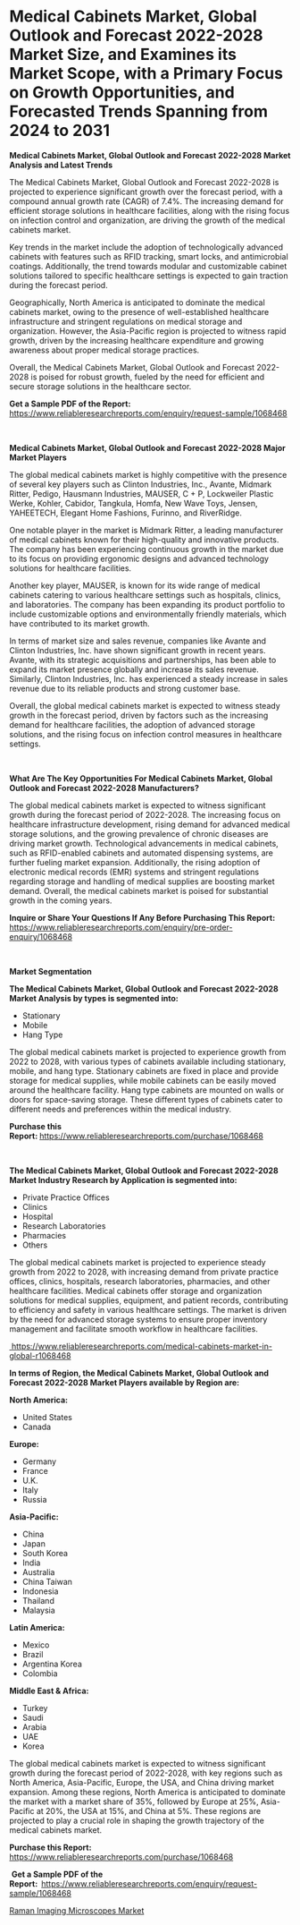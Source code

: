 <p><h1>Medical Cabinets Market, Global Outlook and Forecast 2022-2028 Market Size, and Examines its Market Scope, with a Primary Focus on Growth Opportunities, and Forecasted Trends Spanning from 2024 to 2031</h1></p><p><strong>Medical Cabinets Market, Global Outlook and Forecast 2022-2028 Market Analysis and Latest Trends</strong></p>
<p><p>The Medical Cabinets Market, Global Outlook and Forecast 2022-2028 is projected to experience significant growth over the forecast period, with a compound annual growth rate (CAGR) of 7.4%. The increasing demand for efficient storage solutions in healthcare facilities, along with the rising focus on infection control and organization, are driving the growth of the medical cabinets market.</p><p>Key trends in the market include the adoption of technologically advanced cabinets with features such as RFID tracking, smart locks, and antimicrobial coatings. Additionally, the trend towards modular and customizable cabinet solutions tailored to specific healthcare settings is expected to gain traction during the forecast period.</p><p>Geographically, North America is anticipated to dominate the medical cabinets market, owing to the presence of well-established healthcare infrastructure and stringent regulations on medical storage and organization. However, the Asia-Pacific region is projected to witness rapid growth, driven by the increasing healthcare expenditure and growing awareness about proper medical storage practices.</p><p>Overall, the Medical Cabinets Market, Global Outlook and Forecast 2022-2028 is poised for robust growth, fueled by the need for efficient and secure storage solutions in the healthcare sector.</p></p>
<p><strong>Get a Sample PDF of the Report:&nbsp;</strong> <a href="https://www.reliableresearchreports.com/enquiry/request-sample/1068468">https://www.reliableresearchreports.com/enquiry/request-sample/1068468</a></p>
<p>&nbsp;</p>
<p><strong>Medical Cabinets Market, Global Outlook and Forecast 2022-2028 Major Market Players</strong></p>
<p><p>The global medical cabinets market is highly competitive with the presence of several key players such as Clinton Industries, Inc., Avante, Midmark Ritter, Pedigo, Hausmann Industries, MAUSER, C + P, Lockweiler Plastic Werke, Kohler, Cabidor, Tangkula, Homfa, New Wave Toys, Jensen, YAHEETECH, Elegant Home Fashions, Furinno, and RiverRidge.</p><p>One notable player in the market is Midmark Ritter, a leading manufacturer of medical cabinets known for their high-quality and innovative products. The company has been experiencing continuous growth in the market due to its focus on providing ergonomic designs and advanced technology solutions for healthcare facilities.</p><p>Another key player, MAUSER, is known for its wide range of medical cabinets catering to various healthcare settings such as hospitals, clinics, and laboratories. The company has been expanding its product portfolio to include customizable options and environmentally friendly materials, which have contributed to its market growth.</p><p>In terms of market size and sales revenue, companies like Avante and Clinton Industries, Inc. have shown significant growth in recent years. Avante, with its strategic acquisitions and partnerships, has been able to expand its market presence globally and increase its sales revenue. Similarly, Clinton Industries, Inc. has experienced a steady increase in sales revenue due to its reliable products and strong customer base.</p><p>Overall, the global medical cabinets market is expected to witness steady growth in the forecast period, driven by factors such as the increasing demand for healthcare facilities, the adoption of advanced storage solutions, and the rising focus on infection control measures in healthcare settings.</p></p>
<p>&nbsp;</p>
<p><strong>What Are The Key Opportunities For Medical Cabinets Market, Global Outlook and Forecast 2022-2028 Manufacturers?</strong></p>
<p><p>The global medical cabinets market is expected to witness significant growth during the forecast period of 2022-2028. The increasing focus on healthcare infrastructure development, rising demand for advanced medical storage solutions, and the growing prevalence of chronic diseases are driving market growth. Technological advancements in medical cabinets, such as RFID-enabled cabinets and automated dispensing systems, are further fueling market expansion. Additionally, the rising adoption of electronic medical records (EMR) systems and stringent regulations regarding storage and handling of medical supplies are boosting market demand. Overall, the medical cabinets market is poised for substantial growth in the coming years.</p></p>
<p><strong>Inquire or Share Your Questions If Any Before Purchasing This Report:</strong> <a href="https://www.reliableresearchreports.com/enquiry/pre-order-enquiry/1068468">https://www.reliableresearchreports.com/enquiry/pre-order-enquiry/1068468</a></p>
<p>&nbsp;</p>
<p><strong>Market Segmentation</strong></p>
<p><strong>The Medical Cabinets Market, Global Outlook and Forecast 2022-2028 Market Analysis by types is segmented into:</strong></p>
<p><ul><li>Stationary</li><li>Mobile</li><li>Hang Type</li></ul></p>
<p><p>The global medical cabinets market is projected to experience growth from 2022 to 2028, with various types of cabinets available including stationary, mobile, and hang type. Stationary cabinets are fixed in place and provide storage for medical supplies, while mobile cabinets can be easily moved around the healthcare facility. Hang type cabinets are mounted on walls or doors for space-saving storage. These different types of cabinets cater to different needs and preferences within the medical industry.</p></p>
<p><strong>Purchase this Report:&nbsp;</strong><a href="https://www.reliableresearchreports.com/purchase/1068468">https://www.reliableresearchreports.com/purchase/1068468</a></p>
<p>&nbsp;</p>
<p><strong>The Medical Cabinets Market, Global Outlook and Forecast 2022-2028 Market Industry Research by Application is segmented into:</strong></p>
<p><ul><li>Private Practice Offices</li><li>Clinics</li><li>Hospital</li><li>Research Laboratories</li><li>Pharmacies</li><li>Others</li></ul></p>
<p><p>The global medical cabinets market is projected to experience steady growth from 2022 to 2028, with increasing demand from private practice offices, clinics, hospitals, research laboratories, pharmacies, and other healthcare facilities. Medical cabinets offer storage and organization solutions for medical supplies, equipment, and patient records, contributing to efficiency and safety in various healthcare settings. The market is driven by the need for advanced storage systems to ensure proper inventory management and facilitate smooth workflow in healthcare facilities.</p></p>
<p><a href="https://www.reliableresearchreports.com/medical-cabinets-market-in-global-r1068468">&nbsp;https://www.reliableresearchreports.com/medical-cabinets-market-in-global-r1068468</a></p>
<p><strong>In terms of Region, the Medical Cabinets Market, Global Outlook and Forecast 2022-2028 Market Players available by Region are:</strong></p>
<p>
    <p> <strong> North America: </strong>
        <ul>
            <li>United States</li>
            <li>Canada</li>
        </ul>
        </p> 
    <p> <strong> Europe: </strong>
        <ul>
            <li>Germany</li>
            <li>France</li>
            <li>U.K.</li>
            <li>Italy</li>
            <li>Russia</li>
        </ul>
        </p> 
    <p> <strong> Asia-Pacific: </strong>
        <ul>
            <li>China</li>
            <li>Japan</li>
            <li>South Korea</li>
            <li>India</li>
            <li>Australia</li>
            <li>China Taiwan</li>
            <li>Indonesia</li>
            <li>Thailand</li>
            <li>Malaysia</li>
        </ul>
        </p> 
    <p> <strong> Latin America: </strong>
        <ul>
            <li>Mexico</li>
            <li>Brazil</li>
            <li>Argentina Korea</li>
            <li>Colombia</li>
        </ul>
        </p> 
    <p> <strong> Middle East & Africa: </strong>
        <ul>
            <li>Turkey</li>
            <li>Saudi</li>
            <li>Arabia</li>
            <li>UAE</li>
            <li>Korea</li>
        </ul>
    </p>
    </p>
<p><p>The global medical cabinets market is expected to witness significant growth during the forecast period of 2022-2028, with key regions such as North America, Asia-Pacific, Europe, the USA, and China driving market expansion. Among these regions, North America is anticipated to dominate the market with a market share of 35%, followed by Europe at 25%, Asia-Pacific at 20%, the USA at 15%, and China at 5%. These regions are projected to play a crucial role in shaping the growth trajectory of the medical cabinets market.</p></p>
<p><strong>Purchase this Report: </strong><a href="https://www.reliableresearchreports.com/purchase/1068468">https://www.reliableresearchreports.com/purchase/1068468</a></p>
<p>&nbsp;<strong>Get a Sample PDF of the Report:&nbsp;&nbsp;</strong><a href="https://www.reliableresearchreports.com/enquiry/request-sample/1068468">https://www.reliableresearchreports.com/enquiry/request-sample/1068468</a></p>
<p><strong></strong></p>
<p><p><a href="https://github.com/ORAZITOM/Market-Research-Report-List-1/blob/main/raman-imaging-microscopes-market.md">Raman Imaging Microscopes Market</a></p></p>